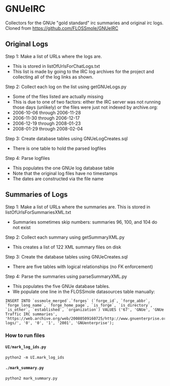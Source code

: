 # GNUeIRC
Collectors for the GNUe "gold standard" irc summaries and original irc logs. Cloned from https://github.com/FLOSSmole/GNUeIRC


## Original Logs

Step 1: Make a list of URLs where the logs are. 
*  This is stored in listOfUrlsForChatLogs.txt  
*  This list is made by going to the IRC log archives for the project and collecting all of the log links as shown.

Step 2: Collect each log on the list using getGNUeLogs.py 
*  Some of the files listed are actually missing 
*  This is due to one of two factors: either the IRC server was not running those days (unlikely) or the files were just not indexed by archive.org:
*  2006-10-06 through 2006-11-28
*  2006-11-30 through 2006-12-17
*  2006-12-19 through 2008-01-23
*  2008-01-29 through 2008-02-04

Step 3: Create database tables using GNUeLogCreates.sql 
*  There is one table to hold the parsed logfiles 

Step 4: Parse logfiles 
*  This populates the one GNUe log database table
*  Note that the original log files have no timestamps
*  The dates are constructed via the file name

## Summaries of Logs

Step 1: Make a list of URLs where the summaries are. This is stored in listOfUrlsForSummariesXML.txt
*  Summaries sometimes skip numbers: summaries 96, 100, and 104 do not exist
  
Step 2: Collect each summary using getSummaryXML.py  
*  This creates a list of 122 XML summary files on disk

Step 3: Create the database tables using GNUeCreates.sql
*  There are five tables with logical relationships (no FK enforcement)

Step 4: Parse the summaries using parseSummaryXML.py
*  This populates the five GNUe database tables. 
*  We populate one line in the FLOSSmole datasources table manually: 
```
INSERT INTO `ossmole_merged`.`forges` (`forge_id`, `forge_abbr`, `forge_long_name`, `forge_home_page`, `is_forge`, `is_directory`, `is_other`, `established`, `organization`) VALUES ('67', 'GNUe', 'GNUe Traffic IRC summaries', 'https://web.archive.org/web/20080509160725/http://www.gnuenterprise.org/irc-logs/', '0', '0', '1', '2001', 'GNUenterprise');
```

### How to run files

#### `UI/mark_log_ids.py`
```
python2 -m UI.mark_log_ids

```

#### `./mark_summary.py`
```
python2 mark_summary.py

```
